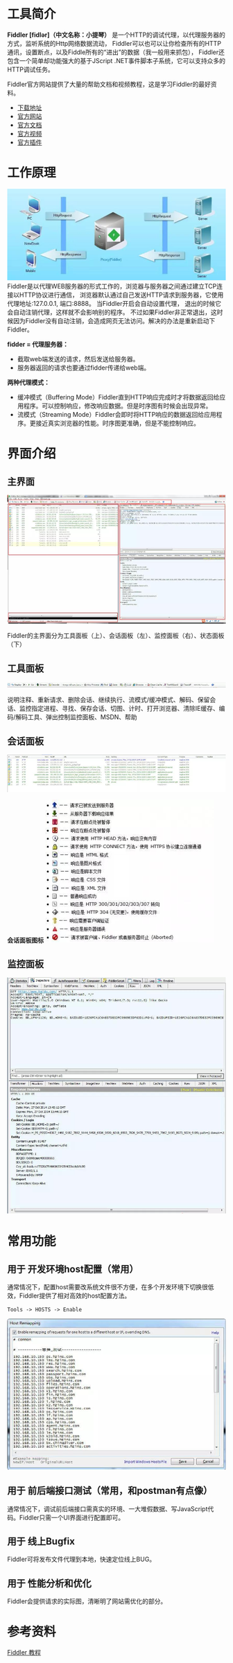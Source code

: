 # 工具简介
**Fiddler [fidlər]（中文名称：小提琴）**
是一个HTTP的调试代理，以代理服务器的方式，监听系统的Http网络数据流动，
Fiddler可以也可以让你检查所有的HTTP通讯，设置断点，以及Fiddle所有的“进出”的数据（我一般用来抓包），
Fiddler还包含一个简单却功能强大的基于JScript .NET事件脚本子系统，它可以支持众多的HTTP调试任务。

Fiddler官方网站提供了大量的帮助文档和视频教程，这是学习Fiddler的最好资料。
- [下载地址](https://www.telerik.com/download/fiddler)
- [官方网站](http://www.telerik.com/fiddler)
- [官方文档](http://docs.telerik.com/fiddler/configure-fiddler/tasks/configurefiddler)
- [官方视频](https://www.youtube.com/playlist?list=PLvmaC-XMqeBbw72l2G7FG7CntDTErjbHc)
- [官方插件](http://www.telerik.com/fiddler/add-ons)

# 工作原理
![工作原理](Fiddler基础教程_files/1.jpg)
Fiddler是以代理WEB服务器的形式工作的，浏览器与服务器之间通过建立TCP连接以HTTP协议进行通信，
浏览器默认通过自己发送HTTP请求到服务器，它使用代理地址:127.0.0.1, 端口:8888。
当Fiddler开启会自动设置代理， 退出的时候它会自动注销代理，这样就不会影响别的程序。
不过如果Fiddler非正常退出，这时候因为Fiddler没有自动注销，会造成网页无法访问。解决的办法是重新启动下Fiddler。

**fidder = 代理服务器：**
- 截取web端发送的请求，然后发送给服务器。
- 服务器返回的请求也要通过fidder传递给web端。

**两种代理模式：**
- 缓冲模式（Buffering Mode）Fiddler直到HTTP响应完成时才将数据返回给应用程序。可以控制响应，修改响应数据。但是时序图有时候会出现异常。
- 流模式（Streaming Mode）Fiddler会即时将HTTP响应的数据返回给应用程序。更接近真实浏览器的性能。时序图更准确，但是不能控制响应。

# 界面介绍
## 主界面
![主界面](Fiddler基础教程_files/2.jpg)

Fiddler的主界面分为工具面板（上）、会话面板（左）、监控面板（右）、状态面板（下）

## 工具面板
![工具面板](Fiddler基础教程_files/4.jpg)

说明注释、重新请求、删除会话、继续执行、流模式/缓冲模式、解码、保留会话、监控指定进程、寻找、保存会话、切图、计时、打开浏览器、清除IE缓存、编码/解码工具、弹出控制监控面板、MSDN、帮助

## 会话面板
![会话面板](Fiddler基础教程_files/3.jpg)

**会话面板图标**
![会话面板图标](Fiddler基础教程_files/5.jpg)

## 监控面板
![监控面板](Fiddler基础教程_files/6.jpg)

# 常用功能
## 用于 开发环境host配置（常用）
通常情况下，配置host需要改系统文件很不方便，在多个开发环境下切换很低效，Fiddler提供了相对高效的host配置方法。
```
Tools -> HOSTS -> Enable
```
![HOSTS](Fiddler基础教程_files/7.jpg)


## 用于 前后端接口测试（常用，和postman有点像）
通常情况下，调试前后端接口需真实的环境、一大堆假数据、写JavaScript代码。Fiddler只需一个UI界面进行配置即可。

## 用于 线上Bugfix
Fiddler可将发布文件代理到本地，快速定位线上BUG。

## 用于 性能分析和优化
Fiddler会提供请求的实际图，清晰明了网站需优化的部分。

# 参考资料
[Fiddler 教程](https://www.jianshu.com/p/99b6b4cd273c)